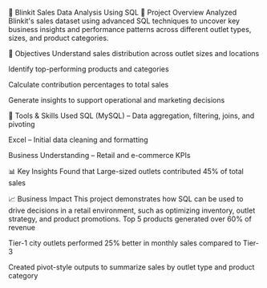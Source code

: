 🚀 Blinkit Sales Data Analysis Using SQL
📌 Project Overview
Analyzed Blinkit's sales dataset using advanced SQL techniques to uncover key business insights and performance patterns across different outlet types, sizes, and product categories.

🎯 Objectives
Understand sales distribution across outlet sizes and locations

Identify top-performing products and categories

Calculate contribution percentages to total sales

Generate insights to support operational and marketing decisions

🔧 Tools & Skills Used
SQL (MySQL) – Data aggregation, filtering, joins, and pivoting

Excel – Initial data cleaning and formatting

Business Understanding – Retail and e-commerce KPIs

📊 Key Insights
Found that Large-sized outlets contributed 45% of total sales

📈 Business Impact
This project demonstrates how SQL can be used to drive decisions in a retail environment, such as optimizing inventory, outlet strategy, and product promotions.
Top 5 products generated over 60% of revenue

Tier-1 city outlets performed 25% better in monthly sales compared to Tier-3

Created pivot-style outputs to summarize sales by outlet type and product category
